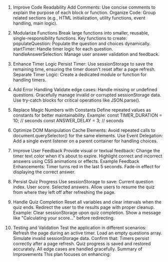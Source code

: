1. Improve Code Readability
        Add Comments: Use concise comments to explain the purpose of each block or function.
        Organize Code: Group related sections (e.g., HTML initialization, utility functions, event handling, main logic).
        
2. Modularize Functions
        Break large functions into smaller, reusable, single-responsibility functions.
        Key functions to create:
        populateQuestion: Populate the question and choices dynamically.
        startTimer: Handle timer logic for each question.
        handleAnswerSelection: Manage user answer validation and feedback.
        
3. Enhance Timer Logic
        Persist Timer: Use sessionStorage to save the remaining time, ensuring the timer doesn't reset after a page refresh.
        Separate Timer Logic: Create a dedicated module or function for handling timers.
    
4. Add Error Handling
        Validate edge cases:
            Handle missing or undefined questions.
            Gracefully manage invalid or corrupted sessionStorage data.
            Use try-catch blocks for critical operations like JSON.parse().
        
5. Replace Magic Numbers with Constants
        Define repeated values as constants for better maintainability.
        Example:
            const TIMER_DURATION = 10; // seconds
            const ANSWER_DELAY = 3;    // seconds
        
6. Optimize DOM Manipulation
        Cache Elements: Avoid repeated calls to document.querySelector() for the same elements.
        Use Event Delegation: Add a single event listener on a parent container for handling choices.
        
7. Improve User Feedback
        Provide visual or textual feedback:
        Change the timer text color when it's about to expire.
        Highlight correct and incorrect answers using CSS animations or effects.
        Example Feedback Enhancements:
        Timer turns red in the last 5 seconds.
        Fade-in effect for displaying the correct answer.
    
8. Persist Quiz Progress
        Use sessionStorage to save:
            Current question index.
            User score.
            Selected answers.
            Allow users to resume the quiz from where they left off after refreshing the page.

9. Handle Quiz Completion
        Reset all variables and clear intervals when the quiz ends.
        Redirect the user to the results page with proper cleanup.
        Example:
        Clear sessionStorage upon quiz completion.
        Show a message like "Calculating your score..." before redirecting.
10. Testing and Validation
        Test the application in different scenarios:
        Refresh the page during an active timer.
        Load an empty questions array.
        Simulate invalid sessionStorage data.
        Confirm that:
        Timers persist correctly after a page refresh.
        Quiz progress is saved and restored accurately.
        All edge cases are handled gracefully.
        Summary of Improvements
        This plan focuses on enhancing: